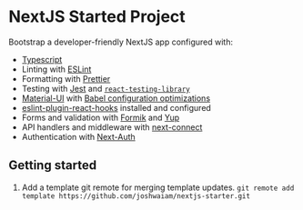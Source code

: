# NextJS Started Project

Bootstrap a developer-friendly NextJS app configured with:

- [Typescript](https://www.typescriptlang.org/)
- Linting with [ESLint](https://eslint.org/)
- Formatting with [Prettier](https://prettier.io/)
- Testing with [Jest](https://jestjs.io/) and [`react-testing-library`](https://testing-library.com/docs/react-testing-library/intro)
- [Material-UI](https://material-ui.com) with [Babel configuration optimizations](https://material-ui.com/guides/minimizing-bundle-size/)
- [eslint-plugin-react-hooks](https://www.npmjs.com/package/eslint-plugin-react-hooks) installed and configured
- Forms and validation with [Formik](https://formik.org) and [Yup](https://github.com/jquense/yup)
- API handlers and middleware with [next-connect](https://www.npmjs.com/package/next-connect)
- Authentication with [Next-Auth](https://next-auth.js.org/)

## Getting started

1. Add a template git remote for merging template updates.
   `git remote add template https://github.com/joshwaiam/nextjs-starter.git`
